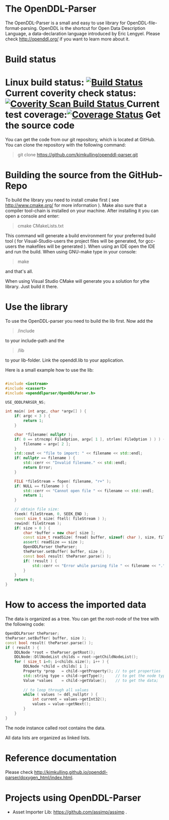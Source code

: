 The OpenDDL-Parser
==================

The OpenDDL-Parser is a small and easy to use library for OpenDDL-file-format-parsing. OpenDDL is the shortcut for Open Data Description Language, a data-declaration language introduced by Eric Lengyel. Please check http://openddl.org/ if you want to learn more about it.

Build status
============
Linux build status: [![Build Status](https://travis-ci.org/kimkulling/openddl-parser.png)](https://travis-ci.org/kimkulling/openddl-parser)
Current coverity check status:
<a href="https://scan.coverity.com/projects/5606">
  <img alt="Coverity Scan Build Status"
       src="https://scan.coverity.com/projects/5606/badge.svg"/>
</a>
Current test coverage:[![Coverage Status](https://coveralls.io/repos/github/kimkulling/openddl-parser/badge.svg?branch=master)](https://coveralls.io/github/kimkulling/openddl-parser?branch=cpp_coveralls)
Get the source code
===================
You can get the code from our git repository, which is located at GitHub. You can clone the repository with the following command:

> git clone https://github.com/kimkulling/openddl-parser.git

Building the source from the GitHub-Repo
========================================
To build the library you need to install cmake first ( see http://www.cmake.org/ for more information ). Make also sure that a compiler tool-chain is installed on your machine.
After installing it you can open a console and enter:

> cmake CMakeLists.txt

This command will generate a build environment for your preferred build tool ( for Visual-Studio-users the project files will be generated, for gcc-users the makefiles will be generated ).
When using an IDE open the IDE and run the build. When using GNU-make type in your console:

> make

and that's all.

When using Visual Studio CMake will generate you a solution for ythe library. Just build it there.

Use the library
===============
To use the OpenDDL-parser you need to build the lib first. Now add the 
> <Repo-folder>/include 

to your include-path and the 

> <Repo-folder>/lib

to your lib-folder. Link the openddl.lib to your application. 

Here is a small example how to use the lib:

```cpp

#include <iostream>
#include <cassert>
#include <openddlparser/OpenDDLParser.h>

USE_ODDLPARSER_NS;

int main( int argc, char *argv[] ) {
    if( argc < 3 ) {
        return 1;
    }

    char *filename( nullptr );
    if( 0 == strncmp( FileOption, argv[ 1 ], strlen( FileOption ) ) ) {
        filename = argv[ 2 ];
    }
    std::cout << "file to import: " << filename << std::endl;   
    if( nullptr == filename ) {
        std::cerr << "Invalid filename." << std::endl;
        return Error;
    }

    FILE *fileStream = fopen( filename, "r+" );
    if( NULL == filename ) {
        std::cerr << "Cannot open file " << filename << std::endl;
        return 1;
    }

    // obtain file size:
    fseek( fileStream, 0, SEEK_END );
    const size_t size( ftell( fileStream ) );   
    rewind( fileStream );   
    if( size > 0 ) {
        char *buffer = new char[ size ];
        const size_t readSize( fread( buffer, sizeof( char ), size, fileStream ) );
        assert( readSize == size );
        OpenDDLParser theParser;
        theParser.setBuffer( buffer, size );
        const bool result( theParser.parse() );
        if( !result ) {
            std::cerr << "Error while parsing file " << filename << "." << std::endl;
        }
    }
    return 0;
}

```

How to access the imported data
===============================
The data is organized as a tree. You can get the root-node of the tree with the following code:

```cpp
OpenDDLParser theParser;
theParser.setBuffer( buffer, size );
const bool result( theParser.parse() );
if ( result ) {
    DDLNode *root = theParser.getRoot();
    DDLNode::DllNodeList childs = root->getChildNodeList();
    for ( size_t i=0; i<childs.size(); i++ ) {
        DDLNode *child = childs[ i ];
        Property *prop   = child->getProperty(); // to get properties
        std::string type = child->getType();     // to get the node type
        Value *values    = child->getValue();    // to get the data;
        
        // to loop through all values
        while ( values != ddl_nullptr ) {
            int current = values->getInt32();
            values = value->getNext();
        }
    }
}

```

The node instance called root contains the data.

All data lists are organized as linked lists.

Reference documentation
=======================
Please check http://kimkulling.github.io/openddl-parser/doxygen_html/index.html.

Projects using OpenDDL-Parser
=============================
- Asset Importer Lib: https://github.com/assimp/assimp .
